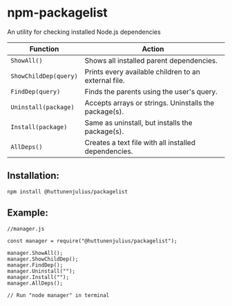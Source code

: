 # npm-packagelist
An utility for checking installed Node.js dependencies

Function | Action
------------ | -------------
`ShowAll()` | Shows all installed parent dependencies.
`ShowChildDep(query)` | Prints every available children to an external file.
`FindDep(query)` | Finds the parents using the user's query.
`Uninstall(package)` | Accepts arrays or strings. Uninstalls the package(s).
`Install(package)` | Same as uninstall, but installs the package(s).
`AllDeps()` | Creates a text file with all installed dependencies.

## Installation:
`npm install @huttunenjulius/packagelist`

## Example:

```
//manager.js

const manager = require("@huttunenjulius/packagelist");

manager.ShowAll(); 
manager.ShowChildDep();
manager.FindDep();
manager.Uninstall("");
manager.Install("");
manager.AllDeps();

// Run "node manager" in terminal
```


